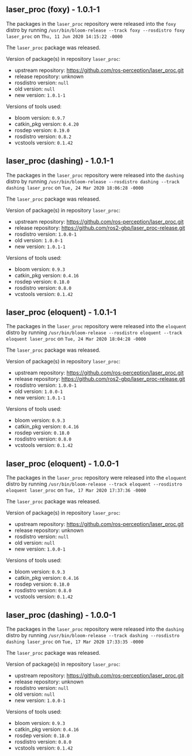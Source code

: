 ## laser_proc (foxy) - 1.0.1-1

The packages in the `laser_proc` repository were released into the `foxy` distro by running `/usr/bin/bloom-release --track foxy --rosdistro foxy laser_proc` on `Thu, 11 Jun 2020 14:15:22 -0000`

The `laser_proc` package was released.

Version of package(s) in repository `laser_proc`:

- upstream repository: https://github.com/ros-perception/laser_proc.git
- release repository: unknown
- rosdistro version: `null`
- old version: `null`
- new version: `1.0.1-1`

Versions of tools used:

- bloom version: `0.9.7`
- catkin_pkg version: `0.4.20`
- rosdep version: `0.19.0`
- rosdistro version: `0.8.2`
- vcstools version: `0.1.42`


## laser_proc (dashing) - 1.0.1-1

The packages in the `laser_proc` repository were released into the `dashing` distro by running `/usr/bin/bloom-release --rosdistro dashing --track dashing laser_proc` on `Tue, 24 Mar 2020 18:06:28 -0000`

The `laser_proc` package was released.

Version of package(s) in repository `laser_proc`:

- upstream repository: https://github.com/ros-perception/laser_proc.git
- release repository: https://github.com/ros2-gbp/laser_proc-release.git
- rosdistro version: `1.0.0-1`
- old version: `1.0.0-1`
- new version: `1.0.1-1`

Versions of tools used:

- bloom version: `0.9.3`
- catkin_pkg version: `0.4.16`
- rosdep version: `0.18.0`
- rosdistro version: `0.8.0`
- vcstools version: `0.1.42`


## laser_proc (eloquent) - 1.0.1-1

The packages in the `laser_proc` repository were released into the `eloquent` distro by running `/usr/bin/bloom-release --rosdistro eloquent --track eloquent laser_proc` on `Tue, 24 Mar 2020 18:04:28 -0000`

The `laser_proc` package was released.

Version of package(s) in repository `laser_proc`:

- upstream repository: https://github.com/ros-perception/laser_proc.git
- release repository: https://github.com/ros2-gbp/laser_proc-release.git
- rosdistro version: `1.0.0-1`
- old version: `1.0.0-1`
- new version: `1.0.1-1`

Versions of tools used:

- bloom version: `0.9.3`
- catkin_pkg version: `0.4.16`
- rosdep version: `0.18.0`
- rosdistro version: `0.8.0`
- vcstools version: `0.1.42`


## laser_proc (eloquent) - 1.0.0-1

The packages in the `laser_proc` repository were released into the `eloquent` distro by running `/usr/bin/bloom-release --track eloquent --rosdistro eloquent laser_proc` on `Tue, 17 Mar 2020 17:37:36 -0000`

The `laser_proc` package was released.

Version of package(s) in repository `laser_proc`:

- upstream repository: https://github.com/ros-perception/laser_proc.git
- release repository: unknown
- rosdistro version: `null`
- old version: `null`
- new version: `1.0.0-1`

Versions of tools used:

- bloom version: `0.9.3`
- catkin_pkg version: `0.4.16`
- rosdep version: `0.18.0`
- rosdistro version: `0.8.0`
- vcstools version: `0.1.42`


## laser_proc (dashing) - 1.0.0-1

The packages in the `laser_proc` repository were released into the `dashing` distro by running `/usr/bin/bloom-release --track dashing --rosdistro dashing laser_proc` on `Tue, 17 Mar 2020 17:33:35 -0000`

The `laser_proc` package was released.

Version of package(s) in repository `laser_proc`:

- upstream repository: https://github.com/ros-perception/laser_proc.git
- release repository: unknown
- rosdistro version: `null`
- old version: `null`
- new version: `1.0.0-1`

Versions of tools used:

- bloom version: `0.9.3`
- catkin_pkg version: `0.4.16`
- rosdep version: `0.18.0`
- rosdistro version: `0.8.0`
- vcstools version: `0.1.42`


